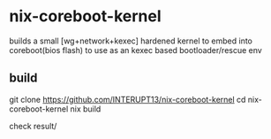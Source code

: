 # nix-coreboot-kernel
builds a small [wg+network+kexec] hardened kernel to embed into coreboot(bios flash) to use as an kexec based bootloader/rescue env

## build

git clone https://github.com/INTERUPT13/nix-coreboot-kernel
cd nix-coreboot-kernel
nix build

check result/

